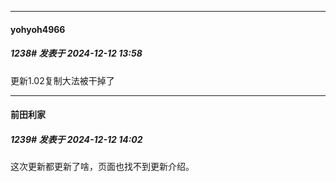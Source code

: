 ﻿
*****

####  yohyoh4966  
##### 1238#       发表于 2024-12-12 13:58

更新1.02复制大法被干掉了

*****

####  前田利家  
##### 1239#       发表于 2024-12-12 14:02

这次更新都更新了啥，页面也找不到更新介绍。

